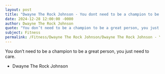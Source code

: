 ```yaml
---
layout: post
title: "Dwayne The Rock Johnson - You dont need to be a champion to be a"
date: 2024-12-28 12:00:00 -0000
author: Dwayne The Rock Johnson
quote: "You don’t need to be a champion to be a great person, you just need to care."
subject: Fitness
permalink: /Fitness/Dwayne The Rock Johnson/Dwayne The Rock Johnson - You dont need to be a champion to be a
---
```


You don’t need to be a champion to be a great person, you just need to care.

- Dwayne The Rock Johnson
